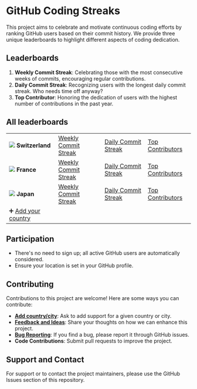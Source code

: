 # GitHub Coding Streaks

This project aims to celebrate and motivate continuous coding efforts by ranking GitHub users based on their commit history. We provide three unique leaderboards to highlight different aspects of coding dedication.

## Leaderboards

1. **Weekly Commit Streak**: Celebrating those with the most consecutive weeks of commits, encouraging regular contributions.
1. **Daily Commit Streak**: Recognizing users with the longest daily commit streak. Who needs time off anyway?
1. **Top Contributor**: Honoring the dedication of users with the highest number of contributions in the past year.

## All leaderboards

<table>
<tbody>
    <tr>
        <td>
            <img src="https://flagsapi.com/CH/flat/16.png" />
            <b>Switzerland</b>
        </td>
        <td><a href="docs/markdown/week-streak/ch.md">Weekly Commit Streak</a></td><td><a href="docs/markdown/day-streak/ch.md">Daily Commit Streak</a></td><td><a href="docs/markdown/contribution-count/ch.md">Top Contributors</a></td>
    </tr><tr>
        <td>
            <img src="https://flagsapi.com/FR/flat/16.png" />
            <b>France</b>
        </td>
        <td><a href="docs/markdown/week-streak/fr.md">Weekly Commit Streak</a></td><td><a href="docs/markdown/day-streak/fr.md">Daily Commit Streak</a></td><td><a href="docs/markdown/contribution-count/fr.md">Top Contributors</a></td>
    </tr><tr>
        <td>
            <img src="https://flagsapi.com/JP/flat/16.png" />
            <b>Japan</b>
        </td>
        <td><a href="docs/markdown/week-streak/jp.md">Weekly Commit Streak</a></td><td><a href="docs/markdown/day-streak/jp.md">Daily Commit Streak</a></td><td><a href="docs/markdown/contribution-count/jp.md">Top Contributors</a></td>
    </tr>
    <td>
        ➕ <a href="https://github.com/7PH/github-coding-streaks/issues/new">Add your country</a>
    </td>
    <td /><td /><td />
</tbody>
</table>

## Participation

-   There's no need to sign up; all active GitHub users are automatically considered.
-   Ensure your location is set in your GitHub profile.

## Contributing

Contributions to this project are welcome! Here are some ways you can contribute:

-   [**Add country/city**](https://github.com/7PH/github-coding-streaks/issues/new): Ask to add support for a given country or city.
-   [**Feedback and Ideas**](https://github.com/7PH/github-coding-streaks/issues/new): Share your thoughts on how we can enhance this project.
-   [**Bug Reporting**](https://github.com/7PH/github-coding-streaks/issues/new): If you find a bug, please report it through GitHub issues.
-   **Code Contributions**: Submit pull requests to improve the project.

## Support and Contact

For support or to contact the project maintainers, please use the GitHub Issues section of this repository.
